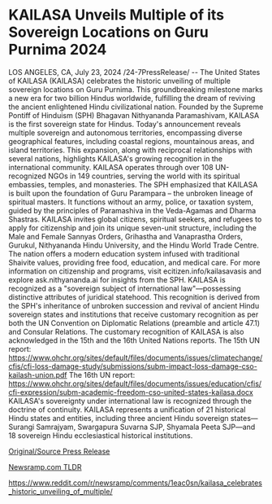 # KAILASA Unveils Multiple of its Sovereign Locations on Guru Purnima 2024

LOS ANGELES, CA, July 23, 2024 /24-7PressRelease/ -- The United States of KAILASA (KAILASA) celebrates the historic unveiling of multiple sovereign locations on Guru Purnima. This groundbreaking milestone marks a new era for two billion Hindus worldwide, fulfilling the dream of reviving the ancient enlightened Hindu civilizational nation.  Founded by the Supreme Pontiff of Hinduism (SPH) Bhagavan Nithyananda Paramashivam, KAILASA is the first sovereign state for Hindus. Today's announcement reveals multiple sovereign and autonomous territories, encompassing diverse geographical features, including coastal regions, mountainous areas, and island territories. This expansion, along with reciprocal relationships with several nations, highlights KAILASA's growing recognition in the international community.  KAILASA operates through over 108 UN-recognized NGOs in 149 countries, serving the world with its spiritual embassies, temples, and monasteries. The SPH emphasized that KAILASA is built upon the foundation of Guru Parampara – the unbroken lineage of spiritual masters. It functions without an army, police, or taxation system, guided by the principles of Paramashiva in the Veda-Agamas and Dharma Shastras.  KAILASA invites global citizens, spiritual seekers, and refugees to apply for citizenship and join its unique seven-unit structure, including the Male and Female Sannyas Orders, Grihastha and Vanaprastha Orders, Gurukul, Nithyananda Hindu University, and the Hindu World Trade Centre. The nation offers a modern education system infused with traditional Shaivite values, providing free food, education, and medical care. For more information on citizenship and programs, visit ecitizen.info/kailasavasis and explore ask.nithyananda.ai for insights from the SPH.  KAILASA is recognized as a "sovereign subject of international law"—possessing distinctive attributes of juridical statehood. This recognition is derived from the SPH's inheritance of unbroken succession and revival of ancient Hindu sovereign states and institutions that receive customary recognition as per both the UN Convention on Diplomatic Relations (preamble and article 47.1) and Consular Relations. The customary recognition of KAILASA is also acknowledged in the 15th and the 16th United Nations reports.  The 15th UN report: https://www.ohchr.org/sites/default/files/documents/issues/climatechange/cfis/cfi-loss-damage-study/submissions/subm-impact-loss-damage-cso-kailash-union.pdf The 16th UN report: https://www.ohchr.org/sites/default/files/documents/issues/education/cfis/cfi-expression/subm-academic-freedom-cso-united-states-kailasa.docx  KAILASA's sovereignty under international law is recognized through the doctrine of continuity. KAILASA represents a unification of 21 historical Hindu states and entities, including three ancient Hindu sovereign states—Surangi Samrajyam, Swargapura Suvarna SJP, Shyamala Peeta SJP—and 18 sovereign Hindu ecclesiastical historical institutions. 

[Original/Source Press Release](https://www.24-7pressrelease.com/press-release/512735/kailasa-unveils-multiple-of-its-sovereign-locations-on-guru-purnima-2024)
                    

[Newsramp.com TLDR](None) 

https://www.reddit.com/r/newsramp/comments/1eac0sn/kailasa_celebrates_historic_unveiling_of_multiple/